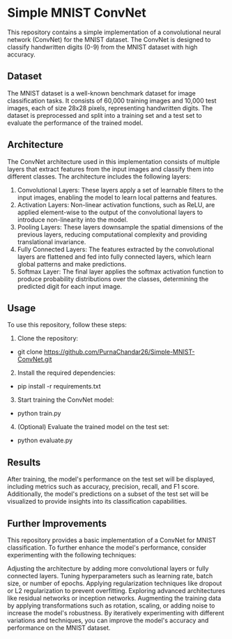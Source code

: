 # Simple MNIST ConvNet
This repository contains a simple implementation of a convolutional neural network (ConvNet) for the MNIST dataset. The ConvNet is designed to classify handwritten digits (0-9) from the MNIST dataset with high accuracy.

## Dataset
The MNIST dataset is a well-known benchmark dataset for image classification tasks. It consists of 60,000 training images and 10,000 test images, each of size 28x28 pixels, representing handwritten digits. The dataset is preprocessed and split into a training set and a test set to evaluate the performance of the trained model.

## Architecture
The ConvNet architecture used in this implementation consists of multiple layers that extract features from the input images and classify them into different classes. The architecture includes the following layers:

1. Convolutional Layers: These layers apply a set of learnable filters to the input images, enabling the model to learn local patterns and features.
2. Activation Layers: Non-linear activation functions, such as ReLU, are applied element-wise to the output of the convolutional layers to introduce non-linearity into the model.
3. Pooling Layers: These layers downsample the spatial dimensions of the previous layers, reducing computational complexity and providing translational invariance.
4. Fully Connected Layers: The features extracted by the convolutional layers are flattened and fed into fully connected layers, which learn global patterns and make predictions.
5. Softmax Layer: The final layer applies the softmax activation function to produce probability distributions over the classes, determining the predicted digit for each input image.

## Usage
To use this repository, follow these steps:

1. Clone the repository:

- git clone https://github.com/PurnaChandar26/Simple-MNIST-ConvNet.git

2. Install the required dependencies:

- pip install -r requirements.txt

3. Start training the ConvNet model:

- python train.py

4. (Optional) Evaluate the trained model on the test set:

- python evaluate.py

## Results
After training, the model's performance on the test set will be displayed, including metrics such as accuracy, precision, recall, and F1 score. Additionally, the model's predictions on a subset of the test set will be visualized to provide insights into its classification capabilities.

## Further Improvements
This repository provides a basic implementation of a ConvNet for MNIST classification. To further enhance the model's performance, consider experimenting with the following techniques:

Adjusting the architecture by adding more convolutional layers or fully connected layers.
Tuning hyperparameters such as learning rate, batch size, or number of epochs.
Applying regularization techniques like dropout or L2 regularization to prevent overfitting.
Exploring advanced architectures like residual networks or inception networks.
Augmenting the training data by applying transformations such as rotation, scaling, or adding noise to increase the model's robustness.
By iteratively experimenting with different variations and techniques, you can improve the model's accuracy and performance on the MNIST dataset.
